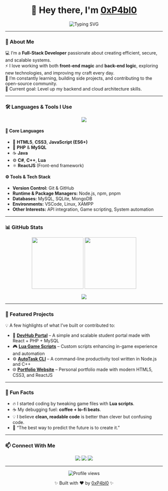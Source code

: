 <h1 align="center">👋 Hey there, I'm <a href="https://github.com/0xP4bl0" target="_blank">0xP4bl0</a></h1>

<p align="center">
  <img src="https://readme-typing-svg.herokuapp.com?font=Fira+Code&size=22&pause=1000&color=00FFB3&center=true&vCenter=true&width=450&lines=Fullstack+Developer;Open-Source+Enthusiast;Loves+Clean+Code+and+Coffee;Tech+is+my+playground" alt="Typing SVG">
</p>

---

### 🧠 About Me  
💻 I’m a **Full-Stack Developer** passionate about creating efficient, secure, and scalable systems.  
⚡ I love working with both **front-end magic** and **back-end logic**, exploring new technologies, and improving my craft every day.  
🧩 I’m constantly learning, building side projects, and contributing to the open-source community.  
🎯 Current goal: Level up my backend and cloud architecture skills.

---

### 🛠️ Languages & Tools I Use  

<p align="center">
  <img src="https://skillicons.dev/icons?i=html,css,php,mysql,js,react,java,cs,cpp,lua,python,nodejs,git,github,vscode,linux" />
</p>

#### 🧩 Core Languages
- 🧡 **HTML5**, **CSS3**, **JavaScript (ES6+)**
- 🐘 **PHP** & **MySQL**
- ☕ **Java**
- ⚙️ **C#**, **C++**, **Lua**
- ⚛️ **ReactJS** (Front-end framework)

#### ⚙️ Tools & Tech Stack
- **Version Control:** Git & GitHub  
- **Runtime & Package Managers:** Node.js, npm, pnpm  
- **Databases:** MySQL, SQLite, MongoDB  
- **Environments:** VSCode, Linux, XAMPP  
- **Other Interests:** API integration, Game scripting, System automation  

---

### 📊 GitHub Stats  

<p align="center">
  <img src="https://github-readme-stats.vercel.app/api?username=0xP4bl0&show_icons=true&theme=radical&count_private=true" height="165px"/>
  <img src="https://github-readme-streak-stats.herokuapp.com?user=0xP4bl0&theme=radical&hide_border=false" height="165px"/>
</p>

<p align="center">
  <img src="https://github-readme-stats.vercel.app/api/top-langs/?username=0xP4bl0&layout=compact&theme=radical" />
</p>

---

### 🚀 Featured Projects  
💡 A few highlights of what I’ve built or contributed to:

- 🧠 **[DevHub Portal](#)** – A simple and scalable student portal made with React + PHP + MySQL  
- 🎮 **[Lua Game Scripts](#)** – Custom scripts enhancing in-game experience and automation  
- ⚙️ **[AutoTask CLI](#)** – A command-line productivity tool written in Node.js and C++  
- 🌐 **[Portfolio Website](#)** – Personal portfolio made with modern HTML5, CSS3, and ReactJS  

---

### 🧩 Fun Facts  
- 🔥 I started coding by tweaking game files with **Lua scripts**.  
- ☕ My debugging fuel: **coffee + lo-fi beats**.  
- 💡 I believe **clean, readable code** is better than clever but confusing code.  
- 🧠 “The best way to predict the future is to create it.”

---

### 📫 Connect With Me  
<p align="center">
  <a href="https://github.com/0xP4bl0"><img src="https://img.shields.io/badge/GitHub-0xP4bl0-181717?style=for-the-badge&logo=github"/></a>
  <a href="mailto:andrewvista2005@gmail.com"><img src="https://img.shields.io/badge/Email-Contact%20Me-blue?style=for-the-badge&logo=gmail"/></a>
  <a href="https://instagram.com/pablo.y.joaquin.74"><img src="https://img.shields.io/badge/Instagram-E4405F?style=for-the-badge&logo=instagram&logoColor=white"/></a>
</p>

---

<p align="center">
  <img src="https://komarev.com/ghpvc/?username=0xP4bl0&style=for-the-badge&color=brightgreen" alt="Profile views" />
</p>

<p align="center">✨ Built with ❤️ by <a href="https://github.com/0xP4bl0">0xP4bl0</a> ✨</p>
